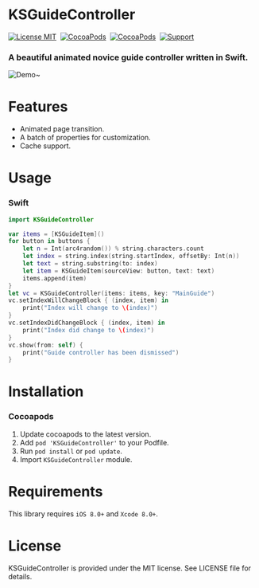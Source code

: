 KSGuideController
==============
[![License MIT](https://img.shields.io/badge/license-MIT-green.svg?style=flat)](https://raw.githubusercontent.com/skx926/KSGuideController/master/LICENSE)&nbsp;
[![CocoaPods](http://img.shields.io/cocoapods/v/KSGuideController.svg?style=flat)](http://cocoapods.org/?q=KSGuideController)&nbsp;
[![CocoaPods](http://img.shields.io/cocoapods/p/KSGuideController.svg?style=flat)](http://cocoapods.org/?q=KSGuideController)&nbsp;
[![Support](https://img.shields.io/badge/support-iOS%208.0%2B%20-blue.svg?style=flat)](https://www.apple.com/nl/ios/)&nbsp;

### A beautiful animated novice guide controller written in Swift.

![Demo~](https://raw.github.com/skx926/KSGuideController/master/Demo/Images/Demo.gif)

Features
==============
- Animated page transition.
- A batch of properties for customization.
- Cache support.

Usage
==============
### Swift
```swift
import KSGuideController

var items = [KSGuideItem]()
for button in buttons {
    let n = Int(arc4random()) % string.characters.count
    let index = string.index(string.startIndex, offsetBy: Int(n))
    let text = string.substring(to: index)
    let item = KSGuideItem(sourceView: button, text: text)
    items.append(item)
}
let vc = KSGuideController(items: items, key: "MainGuide")
vc.setIndexWillChangeBlock { (index, item) in
    print("Index will change to \(index)")
}
vc.setIndexDidChangeBlock { (index, item) in
    print("Index did change to \(index)")
}
vc.show(from: self) { 
    print("Guide controller has been dismissed")
}
```

Installation
==============
### Cocoapods
1. Update cocoapods to the latest version.
2. Add `pod 'KSGuideController'` to your Podfile.
3. Run `pod install` or `pod update`.
4. Import `KSGuideController` module.


Requirements
==============
This library requires `iOS 8.0+` and `Xcode 8.0+`.


License
==============
KSGuideController is provided under the MIT license. See LICENSE file for details.